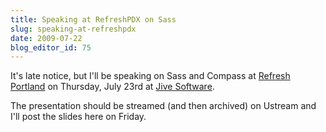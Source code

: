 ```yaml
---
title: Speaking at RefreshPDX on Sass
slug: speaking-at-refreshpdx
date: 2009-07-22
blog_editor_id: 75
---
```


[Refresh Portland]: http://refreshpdx.org/
[Jive Software]: http://maps.google.com/maps?f=q&hl=en&q=915+SW+Stark+St,+Portland,+Multnomah,+Oregon+97205,+United+States&sll=37.0625,-95.677068&sspn=49.176833,77.519531&ie=UTF8&cd=1&geocode=0,45.521796,-122.680205&ll=45.521804,-122.680206&spn=0.021408,0.037851&t=p&z=15&iwloc=addr
[Ustream]: http://www.ustream.tv/RefreshPortland

It's late notice, but I'll be speaking on Sass and Compass at [Refresh Portland]  on Thursday, July 23rd at  [Jive Software].

The presentation should be streamed (and then archived) on Ustream and I'll post the slides here on Friday.